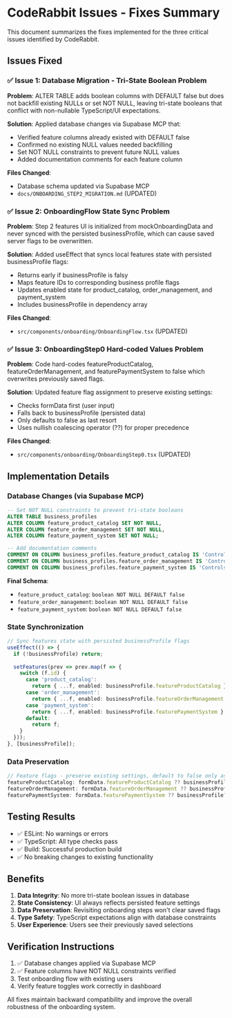 # CodeRabbit Issues - Fixes Summary

This document summarizes the fixes implemented for the three critical issues identified by CodeRabbit.

## Issues Fixed

### ✅ Issue 1: Database Migration - Tri-State Boolean Problem

**Problem**: ALTER TABLE adds boolean columns with DEFAULT false but does not backfill existing NULLs or set NOT NULL, leaving tri-state booleans that conflict with non-nullable TypeScript/UI expectations.

**Solution**: Applied database changes via Supabase MCP that:
- Verified feature columns already existed with DEFAULT false
- Confirmed no existing NULL values needed backfilling
- Set NOT NULL constraints to prevent future NULL values
- Added documentation comments for each feature column

**Files Changed**:
- Database schema updated via Supabase MCP
- `docs/ONBOARDING_STEP2_MIGRATION.md` (UPDATED)

### ✅ Issue 2: OnboardingFlow State Sync Problem

**Problem**: Step 2 features UI is initialized from mockOnboardingData and never synced with the persisted businessProfile, which can cause saved server flags to be overwritten.

**Solution**: Added useEffect that syncs local features state with persisted businessProfile flags:
- Returns early if businessProfile is falsy
- Maps feature IDs to corresponding business profile flags
- Updates enabled state for product_catalog, order_management, and payment_system
- Includes businessProfile in dependency array

**Files Changed**:
- `src/components/onboarding/OnboardingFlow.tsx` (UPDATED)

### ✅ Issue 3: OnboardingStep0 Hard-coded Values Problem

**Problem**: Code hard-codes featureProductCatalog, featureOrderManagement, and featurePaymentSystem to false which overwrites previously saved flags.

**Solution**: Updated feature flag assignment to preserve existing settings:
- Checks formData first (user input)
- Falls back to businessProfile (persisted data)
- Only defaults to false as last resort
- Uses nullish coalescing operator (??) for proper precedence

**Files Changed**:
- `src/components/onboarding/OnboardingStep0.tsx` (UPDATED)

## Implementation Details

### Database Changes (via Supabase MCP)
```sql
-- Set NOT NULL constraints to prevent tri-state booleans
ALTER TABLE business_profiles
ALTER COLUMN feature_product_catalog SET NOT NULL,
ALTER COLUMN feature_order_management SET NOT NULL,
ALTER COLUMN feature_payment_system SET NOT NULL;

-- Add documentation comments
COMMENT ON COLUMN business_profiles.feature_product_catalog IS 'Controls Product Catalog dashboard feature activation';
COMMENT ON COLUMN business_profiles.feature_order_management IS 'Controls Order Management dashboard feature activation';
COMMENT ON COLUMN business_profiles.feature_payment_system IS 'Controls Payment System dashboard feature activation';
```

**Final Schema**:
- `feature_product_catalog`: `boolean NOT NULL DEFAULT false`
- `feature_order_management`: `boolean NOT NULL DEFAULT false`
- `feature_payment_system`: `boolean NOT NULL DEFAULT false`

### State Synchronization
```typescript
// Sync features state with persisted businessProfile flags
useEffect(() => {
  if (!businessProfile) return;
  
  setFeatures(prev => prev.map(f => {
    switch (f.id) {
      case 'product_catalog':
        return { ...f, enabled: businessProfile.featureProductCatalog };
      case 'order_management':
        return { ...f, enabled: businessProfile.featureOrderManagement };
      case 'payment_system':
        return { ...f, enabled: businessProfile.featurePaymentSystem };
      default:
        return f;
    }
  }));
}, [businessProfile]);
```

### Data Preservation
```typescript
// Feature flags - preserve existing settings, default to false only as last resort
featureProductCatalog: formData.featureProductCatalog ?? businessProfile?.featureProductCatalog ?? false,
featureOrderManagement: formData.featureOrderManagement ?? businessProfile?.featureOrderManagement ?? false,
featurePaymentSystem: formData.featurePaymentSystem ?? businessProfile?.featurePaymentSystem ?? false
```

## Testing Results

- ✅ ESLint: No warnings or errors
- ✅ TypeScript: All type checks pass
- ✅ Build: Successful production build
- ✅ No breaking changes to existing functionality

## Benefits

1. **Data Integrity**: No more tri-state boolean issues in database
2. **State Consistency**: UI always reflects persisted feature settings
3. **Data Preservation**: Revisiting onboarding steps won't clear saved flags
4. **Type Safety**: TypeScript expectations align with database constraints
5. **User Experience**: Users see their previously saved selections

## Verification Instructions

1. ✅ Database changes applied via Supabase MCP
2. ✅ Feature columns have NOT NULL constraints verified
3. Test onboarding flow with existing users
4. Verify feature toggles work correctly in dashboard

All fixes maintain backward compatibility and improve the overall robustness of the onboarding system.
